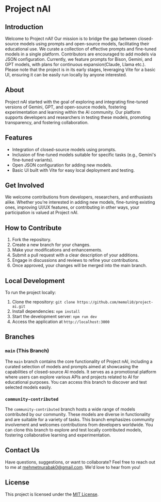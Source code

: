 # Project nAI

## Introduction
Welcome to Project nAI! Our mission is to bridge the gap between closed-source models using prompts and open-source models, facilitating their educational use. We curate a collection of effective prompts and fine-tuned models in a single platform. Contributors are encouraged to add models via JSON configuration. Currently, we feature prompts for Bison, Gemini, and GPT models, with plans for continuous expansion(Claude, Llama etc.). Please note that the project is in its early stages, leveraging Vite for a basic UI, ensuring it can be easily run locally by anyone interested.

## About
Project nAI started with the goal of exploring and integrating fine-tuned versions of Gemini, GPT, and open-source models, fostering experimentation and learning within the AI community. Our platform supports developers and researchers in testing these models, promoting transparency, and fostering collaboration.

## Features
- Integration of closed-source models using prompts.
- Inclusion of fine-tuned models suitable for specific tasks (e.g., Gemini's fine-tuned variants).
- Open JSON configuration for adding new models.
- Basic UI built with Vite for easy local deployment and testing.

## Get Involved
We welcome contributions from developers, researchers, and enthusiasts alike. Whether you're interested in adding new models, fine-tuning existing ones, improving UI/UX features, or contributing in other ways, your participation is valued at Project nAI.

## How to Contribute
1. Fork the repository.
2. Create a new branch for your changes.
3. Make your modifications and enhancements.
4. Submit a pull request with a clear description of your additions.
5. Engage in discussions and reviews to refine your contributions.
6. Once approved, your changes will be merged into the main branch.

## Local Development
To run the project locally:
1. Clone the repository: `git clone https://github.com/memoli0/project-ai.git`
2. Install dependencies: `npm install`
3. Start the development server: `npm run dev`
4. Access the application at `http://localhost:3000`

## Branches

### `main` (This Branch)
The `main` branch contains the core functionality of Project nAI, including a curated selection of models and prompts aimed at showcasing the capabilities of closed-source AI models. It serves as a promotional platform where users can explore various APIs and projects related to AI for educational purposes. You can access this branch to discover and test selected models easily.

### `community-contributed`
The `community-contributed` branch hosts a wide range of models contributed by our community. These models are diverse in functionality and are suitable for a variety of tasks. This branch emphasizes community involvement and welcomes contributions from developers worldwide. You can clone this branch to explore and test locally contributed models, fostering collaborative learning and experimentation.


## Contact Us
Have questions, suggestions, or want to collaborate? Feel free to reach out to me at [mehmetnurabak0@gmail.com](mailto:mehmetnurabak0@gmail.com). We'd love to hear from you!

## License
This project is licensed under the [MIT License](LICENSE).
